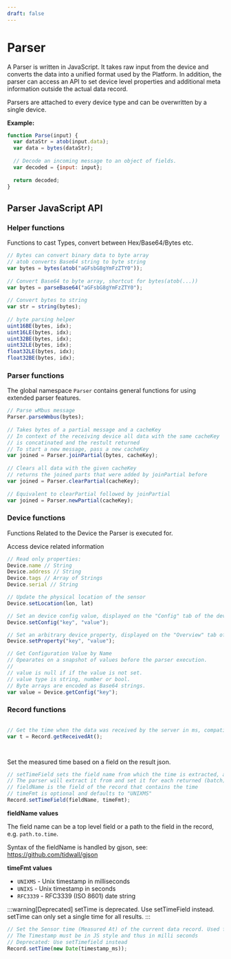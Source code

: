 ```yaml
---
draft: false
---
```


# Parser

A Parser is written in JavaScript. It takes raw input from the device and converts the data into a unified format used
by the Platform.
In addition, the parser can access an API to set device level properties and additional meta information outside the
actual data record.

Parsers are attached to every device type and can be overwritten by a single device.

**Example:**

```javascript
function Parse(input) {
  var dataStr = atob(input.data);
  var data = bytes(dataStr);
 
  // Decode an incoming message to an object of fields.
  var decoded = {input: input};
 
  return decoded;
}
```

## Parser JavaScript API

### Helper functions

Functions to cast Types, convert between Hex/Base64/Bytes etc.

```javascript
// Bytes can convert binary data to byte array
// atob converts Base64 string to byte string
var bytes = bytes(atob("aGFsbG8gYmFzZTY0"));
 
// Convert Base64 to byte array, shortcut for bytes(atob(...))
var bytes = parseBase64("aGFsbG8gYmFzZTY0");
 
// Convert bytes to string
var str = string(bytes);
 
// byte parsing helper
uint16BE(bytes, idx);
uint16LE(bytes, idx);
uint32BE(bytes, idx);
uint32LE(bytes, idx);
float32LE(bytes, idx);
float32BE(bytes, idx);
```

### Parser functions

The global namespace `Parser` contains general functions for using extended parser features.

```javascript
// Parse wMbus message
Parser.parseWmbus(bytes);
 
// Takes bytes of a partial message and a cacheKey
// In context of the receiving device all data with the same cacheKey
// is concatinated and the restult returned
// To start a new message, pass a new cacheKey
var joined = Parser.joinPartial(bytes, cacheKey);
 
// Clears all data with the given cacheKey
// returns the joined parts that were added by joinPartial before
var joined = Parser.clearPartial(cacheKey);
 
// Equivalent to clearPartial followed by joinPartial
var joined = Parser.newPartial(cacheKey);
```

### Device functions

Functions Related to the Device the Parser is executed for. 

Access device related information

```javascript
// Read only properties:
Device.name // String
Device.address // String
Device.tags // Array of Strings
Device.serial // String

// Update the physical location of the sensor
Device.setLocation(lon, lat)

// Set an device config value, displayed on the "Config" tab of the device
Device.setConfig("key", "value");

// Set an arbitrary device property, displayed on the "Overview" tab of the device
Device.setProperty("key", "value");

// Get Configuration Value by Name  
// Opearates on a snapshot of values before the parser execution.
//
// value is null if if the value is not set.
// value type is string, number or bool.
// Byte arrays are encoded as Base64 strings.
var value = Device.getConfig("key");

```

### Record functions


```javascript

// Get the time when the data was received by the server in ms, compatible with new Date(t).
var t = Record.getReceivedAt();




```

Set the measured time based on a field on the result json.

```javascript
// setTimeField sets the field name from which the time is extracted, and the time format it is written in.
// The parser will extract it from and set it for each returned (batch) record in the DB.
// fieldName is the field of the record that contains the time
// timeFmt is optional and defaults to "UNIXMS"
Record.setTimeField(fieldName, timeFmt);
```

**fieldName values**

The field name can be a top level field or a path to the field in the record, e.g. `path.to.time`.

Syntax of the fieldName is handled by gjson, see: https://github.com/tidwall/gjson

**timeFmt values**
* `UNIXMS` - Unix timestamp in milliseconds
* `UNIXS` - Unix timestamp in seconds
* `RFC3339` - RFC3339 (ISO 8601) date string


:::warning[Deprecated]
setTime is deprecated. Use setTimeField instead.
setTime can only set a single time for all results. 
:::

```javascript
// Set the Sensor time (Measured At) of the current data record. Used for display, filter, sorting.
// The Timestamp must be in JS style and thus in milli seconds
// Deprecated: Use setTimefield instead
Record.setTime(new Date(timestamp_ms));
```
